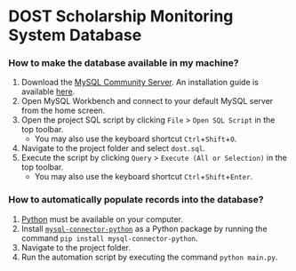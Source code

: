 # DOST Scholarship Monitoring System Database

### How to make the database available in my machine?

1. Download the [MySQL Community Server](https://dev.mysql.com/downloads/mysql/). An installation guide is available [here](https://www.youtube.com/watch?v=u96rVINbAUI).
2. Open MySQL Workbench and connect to your default MySQL server from the home screen.
3. Open the project SQL script by clicking `File` > `Open SQL Script` in the top toolbar.
   - You may also use the keyboard shortcut `Ctrl`+`Shift`+`O`.
4. Navigate to the project folder and select `dost.sql`.
5. Execute the script by clicking `Query` > `Execute (All or Selection)` in the top toolbar.
   - You may also use the keyboard shortcut `Ctrl`+`Shift`+`Enter`.

### How to automatically populate records into the database?

1. [Python](https://www.python.org/downloads/) must be available on your computer.
2. Install [`mysql-connector-python`](https://pypi.org/project/mysql-connector-python/) as a Python package by running the command `pip install mysql-connector-python`.
3. Navigate to the project folder.
4. Run the automation script by executing the command `python main.py`.

